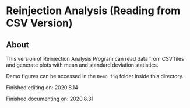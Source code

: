 # Reinjection Analysis (Reading from CSV Version)

## About

This version of Reinjection Analysis Program can read data from CSV files and generate plots with mean and standard deviation statistics.

Demo figures can be accessed in the `Demo_fig` folder inside this directory.

Finished editing on: 2020.8.14

Finished documenting on: 2020.8.31
